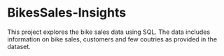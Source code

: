 # BikesSales-Insights
This project explores the bike sales data using SQL. The data includes information on bike sales, customers and few coutries as provided in the dataset. 
